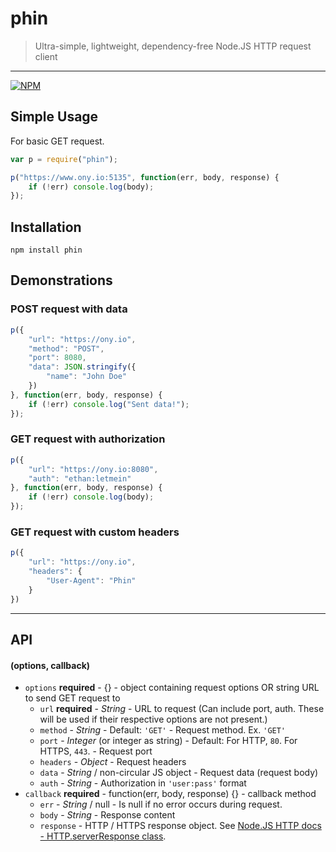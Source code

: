 # phin

> Ultra-simple, lightweight, dependency-free Node.JS HTTP request client

---

[![NPM](https://nodei.co/npm/phin.png)](https://www.npmjs.com/package/phin)

## Simple Usage
For basic GET request.

```javascript
var p = require("phin");

p("https://www.ony.io:5135", function(err, body, response) {
	if (!err) console.log(body);
});
```


## Installation

```
npm install phin
```


## Demonstrations

### POST request with data

```javascript
p({
	"url": "https://ony.io",
	"method": "POST",
	"port": 8080,
	"data": JSON.stringify({
		"name": "John Doe"
	})
}, function(err, body, response) {
	if (!err) console.log("Sent data!");
});
```

### GET request with authorization

```javascript
p({
	"url": "https://ony.io:8080",
	"auth": "ethan:letmein"
}, function(err, body, response) {
	if (!err) console.log(body);
});
```

### GET request with custom headers

```javascript
p({
	"url": "https://ony.io",
	"headers": {
		"User-Agent": "Phin"
	}
})
```

---

## API

#### (options, callback)

* `options` **required** - {} - object containing request options OR string URL to send GET request to
	* `url` **required** - _String_ - URL to request (Can include port, auth. These will be used if their respective options are not present.)
	* `method` - _String_ - Default: `'GET'` - Request method. Ex. `'GET'`
	* `port` - _Integer_ (or integer as string) - Default: For HTTP, `80`. For HTTPS, `443`. - Request port
	* `headers` - _Object_ - Request headers
	* `data` - _String_ / non-circular JS object - Request data (request body)
	* `auth` - _String_ - Authorization in `'user:pass'` format
* `callback` **required** - function(err, body, response) {} - callback method
	* `err` - _String_ / null - Is null if no error occurs during request.
	* `body` - _String_ - Response content
	* `response` - HTTP / HTTPS response object. See [Node.JS HTTP docs - HTTP.serverResponse class](https://nodejs.org/dist/latest-v7.x/docs/api/http.html#http_class_http_serverresponse).